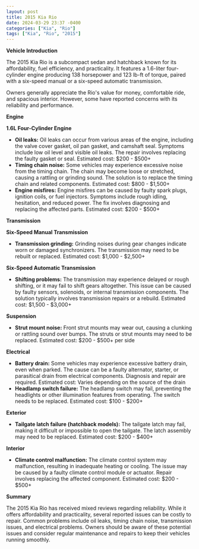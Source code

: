 ```yaml
---
layout: post
title: 2015 Kia Rio
date: 2024-03-29 23:37 -0400
categories: ["Kia", "Rio"]
tags: ["Kia", "Rio", "2015"]
---
```

**Vehicle Introduction**

The 2015 Kia Rio is a subcompact sedan and hatchback known for its affordability, fuel efficiency, and practicality. It features a 1.6-liter four-cylinder engine producing 138 horsepower and 123 lb-ft of torque, paired with a six-speed manual or a six-speed automatic transmission.

Owners generally appreciate the Rio's value for money, comfortable ride, and spacious interior. However, some have reported concerns with its reliability and performance.

**Engine**

**1.6L Four-Cylinder Engine**

* **Oil leaks:** Oil leaks can occur from various areas of the engine, including the valve cover gasket, oil pan gasket, and camshaft seal. Symptoms include low oil level and visible oil leaks. The repair involves replacing the faulty gasket or seal. Estimated cost: $200 - $500+
* **Timing chain noise:** Some vehicles may experience excessive noise from the timing chain. The chain may become loose or stretched, causing a rattling or grinding sound. The solution is to replace the timing chain and related components. Estimated cost: $800 - $1,500+
* **Engine misfires:** Engine misfires can be caused by faulty spark plugs, ignition coils, or fuel injectors. Symptoms include rough idling, hesitation, and reduced power. The fix involves diagnosing and replacing the affected parts. Estimated cost: $200 - $500+

**Transmission**

**Six-Speed Manual Transmission**

* **Transmission grinding:** Grinding noises during gear changes indicate worn or damaged synchronizers. The transmission may need to be rebuilt or replaced. Estimated cost: $1,000 - $2,500+

**Six-Speed Automatic Transmission**

* **Shifting problems:** The transmission may experience delayed or rough shifting, or it may fail to shift gears altogether. This issue can be caused by faulty sensors, solenoids, or internal transmission components. The solution typically involves transmission repairs or a rebuild. Estimated cost: $1,500 - $3,000+

**Suspension**

* **Strut mount noise:** Front strut mounts may wear out, causing a clunking or rattling sound over bumps. The struts or strut mounts may need to be replaced. Estimated cost: $200 - $500+ per side

**Electrical**

* **Battery drain:** Some vehicles may experience excessive battery drain, even when parked. The cause can be a faulty alternator, starter, or parasitical drain from electrical components. Diagnosis and repair are required. Estimated cost: Varies depending on the source of the drain
* **Headlamp switch failure:** The headlamp switch may fail, preventing the headlights or other illumination features from operating. The switch needs to be replaced. Estimated cost: $100 - $200+

**Exterior**

* **Tailgate latch failure (hatchback models):** The tailgate latch may fail, making it difficult or impossible to open the tailgate. The latch assembly may need to be replaced. Estimated cost: $200 - $400+

**Interior**

* **Climate control malfunction:** The climate control system may malfunction, resulting in inadequate heating or cooling. The issue may be caused by a faulty climate control module or actuator. Repair involves replacing the affected component. Estimated cost: $200 - $500+

**Summary**

The 2015 Kia Rio has received mixed reviews regarding reliability. While it offers affordability and practicality, several reported issues can be costly to repair. Common problems include oil leaks, timing chain noise, transmission issues, and electrical problems. Owners should be aware of these potential issues and consider regular maintenance and repairs to keep their vehicles running smoothly.
